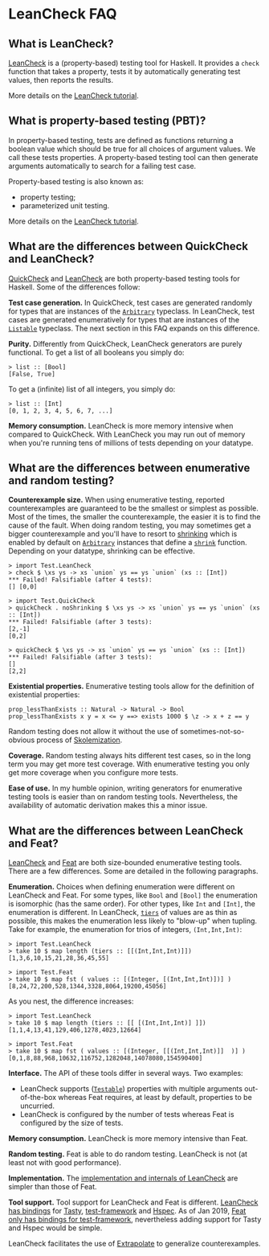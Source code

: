 LeanCheck FAQ
=============


What is LeanCheck?
------------------

[LeanCheck] is a (property-based) testing tool for Haskell.  It provides a
`check` function that takes a property, tests it by automatically generating
test values, then reports the results.

More details on the [LeanCheck tutorial].


What is property-based testing (PBT)?
-------------------------------------

In property-based testing, tests are defined as functions returning a boolean
value which should be true for all choices of argument values.  We call these
tests properties.  A property-based testing tool can then generate arguments
automatically to search for a failing test case.

Property-based testing is also known as:
* property testing;
* parameterized unit testing.

More details on the [LeanCheck tutorial].


What are the differences between QuickCheck and LeanCheck?
----------------------------------------------------------

[QuickCheck] and [LeanCheck] are both property-based testing tools for Haskell.
Some of the differences follow:

__Test case generation.__  In QuickCheck, test cases are generated randomly for
types that are instances of the [`Arbitrary`] typeclass.  In LeanCheck, test
cases are generated enumeratively for types that are instances of the
[`Listable`] typeclass.  The next section in this FAQ expands on this
difference.

__Purity.__  Differently from QuickCheck, LeanCheck generators are purely
functional.  To get a list of all booleans you simply do:

	> list :: [Bool]
	[False, True]

To get a (infinite) list of all integers, you simply do:

	> list :: [Int]
	[0, 1, 2, 3, 4, 5, 6, 7, ...]

__Memory consumption.__  LeanCheck is more memory intensive when compared to
QuickCheck.  With LeanCheck you may run out of memory when you're running tens
of millions of tests depending on your datatype.



What are the differences between enumerative and random testing?
----------------------------------------------------------------

__Counterexample size.__ When using enumerative testing, reported
counterexamples are guaranteed to be the smallest or simplest as possible.
Most of the times, the smaller the counterexample, the easier it is to find the
cause of the fault.  When doing random testing, you may sometimes get a bigger
counterexample and you'll have to resort to [shrinking] which is enabled by
default on [`Arbitrary`] instances that define a [`shrink`] function.
Depending on your datatype, shrinking can be effective.

	> import Test.LeanCheck
	> check $ \xs ys -> xs `union` ys == ys `union` (xs :: [Int])
	*** Failed! Falsifiable (after 4 tests):
	[] [0,0]

	> import Test.QuickCheck
	> quickCheck . noShrinking $ \xs ys -> xs `union` ys == ys `union` (xs :: [Int])
	*** Failed! Falsifiable (after 3 tests):
	[2,-1]
	[0,2]

	> quickCheck $ \xs ys -> xs `union` ys == ys `union` (xs :: [Int])
	*** Failed! Falsifiable (after 3 tests):
	[]
	[2,2]

__Existential properties.__ Enumerative testing tools allow for the definition
of existential properties:

	prop_lessThanExists :: Natural -> Natural -> Bool
	prop_lessThanExists x y = x <= y ==> exists 1000 $ \z -> x + z == y

Random testing does not allow it without the use of sometimes-not-so-obvious
process of [Skolemization].

__Coverage.__ Random testing always hits different test cases, so in the long
term you may get more test coverage.  With enumerative testing you only get
more coverage when you configure more tests.

__Ease of use.__ In my humble opinion, writing generators for enumerative
testing tools is easier than on random testing tools.  Nevertheless, the
availability of automatic derivation makes this a minor issue.


What are the differences between LeanCheck and Feat?
----------------------------------------------------

[LeanCheck] and [Feat] are both size-bounded enumerative testing tools.  There
are a few differences.  Some are detailed in the following paragraphs.

__Enumeration.__  Choices when defining enumeration were different on LeanCheck
and Feat.  For some types, like `Bool` and `[Bool]` the enumeration is
isomorphic (has the same order).  For other types, like `Int` and `[Int]`, the
enumeration is different.  In LeanCheck, [`tiers`] of values are as thin as
possible, this makes the enumeration less likely to "blow-up" when tupling.
Take for example, the enumeration for trios of integers,
`(Int,Int,Int)`:

	> import Test.LeanCheck
	> take 10 $ map length (tiers :: [[(Int,Int,Int)]])
	[1,3,6,10,15,21,28,36,45,55]

	> import Test.Feat
	> take 10 $ map fst ( values :: [(Integer, [(Int,Int,Int)])] )
	[8,24,72,200,528,1344,3328,8064,19200,45056]

As you nest, the difference increases:

	> import Test.LeanCheck
	> take 10 $ map length (tiers :: [[ [(Int,Int,Int)] ]])
	[1,1,4,13,41,129,406,1278,4023,12664]

	> import Test.Feat
	> take 10 $ map fst ( values :: [(Integer, [[(Int,Int,Int)]]  )] )
	[0,1,8,88,968,10632,116752,1282048,14078080,154590400]

__Interface.__  The API of these tools differ in several ways.  Two examples:

* LeanCheck supports ([`Testable`]) properties with multiple arguments
  out-of-the-box whereas Feat requires, at least by default, properties to be
  uncurried.
* LeanCheck is configured by the number of tests whereas Feat is configured by
  the size of tests.

__Memory consumption.__  LeanCheck is more memory intensive than Feat.

__Random testing.__  Feat is able to do random testing.  LeanCheck is not (at
least not with good performance).

__Implementation.__  The [implementation and internals of LeanCheck] are
simpler than those of Feat.

__Tool support.__  Tool support for LeanCheck and Feat is different.
[LeanCheck has bindings] for [Tasty], [test-framework] and [Hspec].  As of Jan
2019, [Feat only has bindings for test-framework], nevertheless adding support
for Tasty and Hspec would be simple.

LeanCheck facilitates the use of [Extrapolate] to generalize counterexamples.


[LeanCheck]:    https://hackage.haskell.org/package/leancheck
[QuickCheck]:   https://hackage.haskell.org/package/QuickCheck
[Feat]:         https://hackage.haskell.org/package/testing-feat
[Extrapolate]:  https://hackage.haskell.org/package/extrapolate
[LeanCheck tutorial]: doc/tutorial.md
[`Listable`]:  https://hackage.haskell.org/package/leancheck/docs/Test-LeanCheck.html#t:Listable
[`Testable`]:  https://hackage.haskell.org/package/leancheck/docs/Test-LeanCheck.html#t:Testable
[`tiers`]:     https://hackage.haskell.org/package/leancheck/docs/Test-LeanCheck.html#v:tiers
[`Arbitrary`]: https://hackage.haskell.org/package/QuickCheck/docs/Test-QuickCheck.html#t:Arbitrary
[shrinking]:   https://hackage.haskell.org/package/QuickCheck/docs/Test-QuickCheck.html#v:shrink
[`shrink`]:    https://hackage.haskell.org/package/QuickCheck/docs/Test-QuickCheck.html#v:shrink
[Skolemization]: https://en.wikipedia.org/wiki/Skolem_normal_form
[Tasty]:          https://github.com/feuerbach/tasty#readme
[test-framework]: https://haskell.github.io/test-framework/
[Hspec]:          https://hspec.github.io/
[LeanCheck has bindings]: https://github.com/rudymatela/leancheck#providers-for-tasty-test-framework-and-hspec
[Feat only has bindings for test-framework]: https://hackage.haskell.org/package/test-framework-testing-feat
[implementation and internals of LeanCheck]: https://hackage.haskell.org/package/leancheck/docs/src/Test.LeanCheck.Core.html
